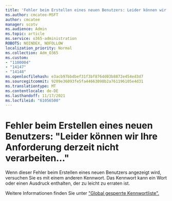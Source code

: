 ```yaml
---
title: 'Fehler beim Erstellen eines neuen Benutzers: Leider können wir Ihre Anforderung derzeit nicht verarbeiten...'
ms.author: cmcatee-MSFT
author: cmcatee
manager: scotv
ms.audience: Admin
ms.topic: article
ms.service: o365-administration
ROBOTS: NOINDEX, NOFOLLOW
localization_priority: Normal
ms.collection: Adm_O365
ms.custom:
- "1100004"
- "14147"
- "14148"
ms.openlocfilehash: e3acb97bbdbef31f3bf876dd03b8872e454ed3d7
ms.sourcegitcommit: 9209e36093fe5fa44663098b2a761196105e4d31
ms.translationtype: MT
ms.contentlocale: de-DE
ms.lasthandoff: 11/17/2021
ms.locfileid: "61056500"
---
```

# <a name="error-when-creating-a-new-user-sorry--we-cant-process-your-request-right-now"></a>Fehler beim Erstellen eines neuen Benutzers: "Leider können wir Ihre Anforderung derzeit nicht verarbeiten..."

Wenn dieser Fehler beim Erstellen eines neuen Benutzers angezeigt wird, versuchen Sie es mit einem anderen Kennwort. Das Kennwort kann ein Wort oder einen Ausdruck enthalten, der zu leicht zu erraten ist.

Weitere Informationen finden Sie unter ["Global gesperrte Kennwortliste".](https://docs.microsoft.com/azure/active-directory/authentication/concept-password-ban-bad#global-banned-password-list)